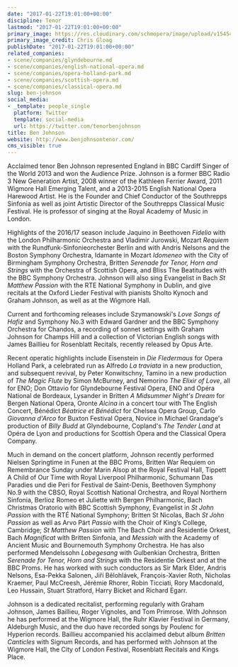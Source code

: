 ```yaml
---
date: "2017-01-22T19:01:00+00:00"
discipline: Tenor
lastmod: "2017-01-22T19:01:00+00:00"
primary_image: https://res.cloudinary.com/schmopera/image/upload/v1545409169/media/webhook-uploads/1485111509611/2017-01-22---Ben-Johnson-Chris-Gloag.jpg.jpg
primary_image_credit: Chris Gloag
publishDate: "2017-01-22T19:01:00+00:00"
related_companies:
- scene/companies/glyndebourne.md
- scene/companies/english-national-opera.md
- scene/companies/opera-holland-park.md
- scene/companies/scottish-opera.md
- scene/companies/classical-opera.md
slug: ben-johnson
social_media:
- _template: people_single
  platform: Twitter
  template: social-media
  url: https://twitter.com/tenorbenjohnson
title: Ben Johnson
website: http://www.benjohnsontenor.com/
cms_visible: true
---
```


Acclaimed tenor Ben Johnson represented England in BBC Cardiff Singer of the World 2013 and won the Audience Prize. Johnson is a former BBC Radio 3 New Generation Artist, 2008 winner of the Kathleen Ferrier Award, 2011 Wigmore Hall Emerging Talent, and a 2013-2015 English National Opera Harewood Artist. He is the Founder and Chief Conductor of the Southrepps Sinfonia as well as joint Artistic Director of the Southrepps Classical Music Festival. He is professor of singing at the Royal Academy of Music in London.

Highlights of the 2016/17 season include Jaquino in Beethoven *Fidelio* with the London Philharmonic Orchestra and Vladimir Jurowski, Mozart *Requiem* with the Rundfunk-Sinfonieorchester Berlin and with Andris Nelsons and the Boston Symphony Orchestra, Idamante in Mozart *Idomeneo* with the City of Birmingham Symphony Orchestra, Britten *Serenade for Tenor, Horn and Strings* with the Orchestra of Scottish Opera, and Bliss The Beatitudes with the BBC Symphony Orchestra. Johnson will also sing Evangelist in Bach *St Matthew Passion* with the RTE National Symphony in Dublin, and give recitals at the Oxford Lieder Festival with pianists Sholto Kynoch and Graham Johnson, as well as at the Wigmore Hall.

Current and forthcoming releases include Szymanowski's *Love Songs of Hafiz* and Symphony No.3 with Edward Gardner and the BBC Symphony Orchestra for Chandos, a recording of sonnet settings with Graham Johnson for Champs Hill and a collection of Victorian English songs with James Baillieu for Rosenblatt Recitals, recently released by Opus Arte.

Recent operatic highlights include Eisenstein in *Die Fledermaus* for Opera Holland Park, a celebrated run as Alfredo *La traviata* in a new production, and subsequent revival, by Peter Konwitschny, Tamino in a new production of *The Magic Flute* by Simon McBurney, and Nemorino *The Elixir of Love*, all for ENO; Don Ottavio for Glyndebourne Festival Opera, ENO and Opéra National de Bordeaux, Lysander in Britten *A Midsummer Night's Dream* for Bergen National Opera, Oronte *Alcina* in a concert tour with The English Concert, Bénédict *Béatrice et Bénédict* for Chelsea Opera Group, Carlo *Giovanna d'Arco* for Buxton Festival Opera, Novice in Michael Grandage's production of *Billy Budd* at Glyndebourne, Copland's *The Tender Land* at Opéra de Lyon and productions for Scottish Opera and the Classical Opera Company.

Much in demand on the concert platform, Johnson recently performed Nielsen Springtime in Funen at the BBC Proms, Britten War Requiem on Remembrance Sunday under Marin Alsop at the Royal Festival Hall, Tippett A Child of Our Time with Royal Liverpool Philharmonic, Schumann Das Paradies und die Peri for Festival de Saint-Denis, Beethoven Symphony No.9 with the CBSO, Royal Scottish National Orchestra, and Royal Northern Sinfonia, Berlioz Romeo et Juliette with Bergen Philharmonic, Bach Christmas Oratorio with BBC Scottish Symphony, Evangelist in *St John Passion* with the RTÉ National Symphony; Britten St Nicolas, Bach *St John Passion* as well as Arvo Pärt *Passio* with the Choir of King’s College, Cambridge; *St Matthew Passion* with The Bach Choir and Residentie Orkest, Bach *Magnificat* with Britten Sinfonia, and *Messiah* with the Academy of Ancient Music and Bournemouth Symphony Orchestra. He has also performed Mendelssohn *Lobegesang* with Gulbenkian Orchestra, Britten *Serenade for Tenor, Horn and Strings* with the Residentie Orkest and at the BBC Proms. He has worked with such conductors as Sir Mark Elder, Andris Nelsons, Esa-Pekka Salonen, Jiří Bělohlávek, François-Xavier Roth, Nicholas Kraemer, Paul McCreesh, Jérémie Rhorer, Robin Ticciati, Rory Macdonald, Leo Hussain, Stuart Stratford, Harry Bicket and Richard Egarr.

Johnson is a dedicated recitalist, performing regularly with Graham Johnson, James Baillieu, Roger Vignoles, and Tom Primrose. With Johnson he has performed at the Wigmore Hall, the Ruhr Klavier Festival in Germany, Aldeburgh Music, and the duo have recorded songs by Poulenc for Hyperion records. Baillieu accompanied his acclaimed debut album *Britten Canticles* with Signum Records, and has performed with Johnson at the Wigmore Hall, the City of London Festival, Rosenblatt Recitals and Kings Place.
